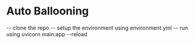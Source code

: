 # Auto Ballooning

-- clone the repo
-- setup the environment using environment.yml
-- run using uvicorn main:app --reload